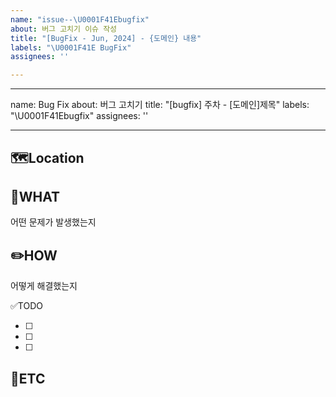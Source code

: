 ```yaml
---
name: "issue--\U0001F41Ebugfix"
about: 버그 고치기 이슈 작성
title: "[BugFix - Jun, 2024] - {도메인} 내용"
labels: "\U0001F41E BugFix"
assignees: ''

---
```


---
name: Bug Fix
about: 버그 고치기
title: "[bugfix] 주차 - [도메인]제목"
labels: "\U0001F41Ebugfix"
assignees: ''

---

🗺️Location
-
<!-- 버그 발생 위치 -->

🤷WHAT
-
어떤 문제가 발생했는지

✏️HOW
-
어떻게 해결했는지

✅TODO
- [ ] <!-- todo -->
- [ ] <!-- todo -->
- [ ] <!-- todo -->

🐾ETC
-
